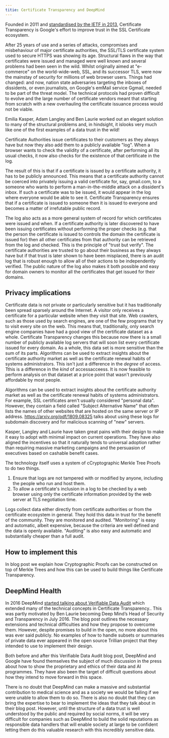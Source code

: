```yaml
---
titie: Certificate Transparency and DeepMind
---
```

Founded in 2011 and [standardised by the IETF in 2013](https://tools.ietf.org/html/rfc6962), Certificate Transparency is Google's effort to improve trust in the SSL Certificate ecosystem.

After 25 years of use and a series of attacks, compromises and misbehaviour of major certificate authorities, the SSL/TLS certificate system used to secure HTTPS was showing its age. Structural flaws in the way that certificates were issued and managed were well known and several problems had been seen in the wild. Whilst originally aimed at "e-commerce" on the world-wide-web, SSL, and its successor TLS, were now the mainstay of security for millions of web browser users. Things had changed: and now, nation state adversaries targeting the inboxes of dissidents, or even journalists, on Google's emMail service Ggmail, needed to be part of the threat model. The technical protocols had proven difficult to evolve and the large number of certificate vendors meant that starting from scratch with a new overhauling the certificate issuance process would not be viable.

Emilia Kasper, Adam Langley and Ben Laurie worked out an elegant solution to many of the structural problems and, in hindsight, it islooks very much like one of the first examples of a data trust in the wild!

Certificate Authorities issue certificates to their customers as they always have but now they also add them to a publicly available "log". When a browser wants to check the validity of a certificate, after performing all its usual checks, it now also checks for the existence of that certificate in the log.

The result of this is that if a certificate is issued by a certificate authority, it has to be publicly announced. This means that a certificate authority cannot be coerced into privately issuing a valid certificate for, say, gmail.com, to a someone who wants to perform a man-in-the-middle attack on a dissident's inbox. If such a certificate was to be issued, it would appear in the log where everyone would be able to see it. Certificate Transparency ensures that if a certificate is issued to someone then it is issued to everyone and becomes a matter of irrefutable public record.

The log also acts as a more general system of record for which certificates were issued and when. If a certificate authority is later discovered to have been issuing certificates without performing the proper checks (e.g. that the person the certificate is issued to controls the domain the certificate is issued for) then all other certificates from that authority can be retrieved from the log and checked. This is the principle of "trust but verify". The certificate authorities are trusted to go about their business as they always have but if that trust is later shown to have been misplaced, there is an audit log that is robust enough to allow all of their actions to be independently verified. The public nature of the log also makes it both possible and easy for domain owners to monitor all the certificates that get issued for their domains.

## Privacy implications
Certificate data is not private or particularly sensitive but it has traditionally been spread sparsely around the Internet. A visitor only receives a certificate for a particular website when they visit that site. Web crawlers, such as those used by search engines, are one of the few programs that try to visit every site on the web. This means that, traditionally, only search engine companies have had a good view of the certificate dataset as a whole. Certificate Transparency changes this because now there is a small number of publicly available log servers that will soon list every certificate issued for every domain. As a whole, this data set is more sensitive than the sum of its parts. Algorithms can be used to extract insights about the certificate authority market as well as the certificate renewal habits of systems administrators. This isn't just a difference in the *degree* of access. Tthis is a difference in the *kind* of accessacceess. It is now feasible to perform analysis on that dataset at a price point that wasn't previously affordable by most people.

Algorithms can be used to extract insights about the certificate authority market as well as the certificate renewal habits of systems administrators. For example, SSL certificates aren't usually considered "personal data". However, they contain a field called "Subject Alternative Name" that often lists the names of other websites that are hosted on the same server or IP address. https://arxiv.org/pdf/1809.08325 talks about using these logs for subdomain discovery and for malicious scanning of "new" servers.

Kasper, Langley and Laurie have taken great pains with their design to make it easy to adopt with minimal impact on current operations. They have also aligned the incentives so that it naturally tends to universal adoption rather than requiring massive marketing campaigns and the persuasion of executives based on cashable benefit cases.

The technology itself uses a system of cCryptographic Merkle Tree Proofs to do two things.
1) Ensure that logs are not tampered with or modified by anyone, including the people who run and host them.
2) To allow a certificate's inclusion in a log to be checked by a web browser using only the certificate information provided by the web server at TLS negotiation time.

Logs collect data either directly from certificate authorities or from the certificate ecosystem in general. They hold this data in trust for the benefit of the community. They are monitored and audited.
"Monitoring" is easy and automatic, albeit expensive, because the criteria are well defined and the data is openly available.
"Auditing" is also easy and automatic and substantially cheaper than a full audit.

## How to implement this

In <link> blog post we explain how Cryptographic Proofs can be constructed on top of Merkle Trees and how this can be used to build things like Certificate Transparency.


## DeepMind Health

In 2016 DeepMind [started talking about Verifiable Data Audit](https://deepmind.com/blog/trust-confidence-verifiable-data-audit/ ) which extended many of the technical concepts in Certificate Transparency.. This was partly motivated by Ben Laurie becoming Deep Mind’s Head of Security and Transparency in July 2016. The blog post outlines the necessary extensions and technical difficulties and how they propose to overcome them. However, despite promises to build in the open, no more about this was ever said publicly. No examples of how to handle subsets or summaries of private data ever appeared in the open source Trillian project that they intended to use to implement their design.

Both before and after this Verifiable Data Audit blog post, DeepMind and Google have found themselves the subject of much discussion in the press about how to show the proprietary and ethics of their data and AI programmes. They have also been the target of difficult questions about how they intend to move forward in this space.

There is no doubt that DeepMind can make a massive and substantial contribution to medical science and as a society we would be failing if we were unable to allow them to do so. There is also no doubt that they can bring the expertise to bear to implement the ideas that they talk about in their blog post. However, until the structure of a data trust is well understood by the public and required by social norms, it will be very difficult for companies such as DeepMind to build the solid reputations as responsible data handlers that will enable society at large to be confident letting them do this valuable research with this incredibly sensitive data.
